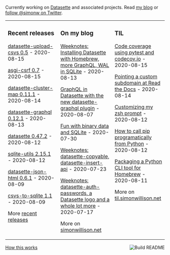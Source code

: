 Currently working on [Datasette](https://datasette.readthedocs.io/) and associated projects. Read [my blog](https://simonwillison.net/) or [follow @simonw on Twitter](https://twitter.com/simonw).

<table><tr><td valign="top" width="33%">

### Recent releases
<!-- recent_releases starts -->
[datasette-upload-csvs 0.5](https://github.com/simonw/datasette-upload-csvs/releases/tag/0.5) - 2020-08-15

[asgi-csrf 0.7](https://github.com/simonw/asgi-csrf/releases/tag/0.7) - 2020-08-15

[datasette-cluster-map 0.11.1](https://github.com/simonw/datasette-cluster-map/releases/tag/0.11.1) - 2020-08-14

[datasette-graphql 0.12.1](https://github.com/simonw/datasette-graphql/releases/tag/0.12.1) - 2020-08-13

[datasette 0.47.2](https://github.com/simonw/datasette/releases/tag/0.47.2) - 2020-08-12

[sqlite-utils 2.15.1](https://github.com/simonw/sqlite-utils/releases/tag/2.15.1) - 2020-08-12

[datasette-json-html 0.6.1](https://github.com/simonw/datasette-json-html/releases/tag/0.6.1) - 2020-08-09

[csvs-to-sqlite 1.1](https://github.com/simonw/csvs-to-sqlite/releases/tag/1.1) - 2020-08-09
<!-- recent_releases ends -->
More [recent releases](https://github.com/simonw/simonw/blob/main/releases.md)
</td><td valign="top" width="34%">

### On my blog
<!-- blog starts -->
[Weeknotes: Installing Datasette with Homebrew, more GraphQL, WAL in SQLite](http://simonwillison.net/2020/Aug/13/weeknotes-datasette-homebrew-graphql/) - 2020-08-13

[GraphQL in Datasette with the new datasette-graphql plugin](http://simonwillison.net/2020/Aug/7/datasette-graphql/) - 2020-08-07

[Fun with binary data and SQLite](http://simonwillison.net/2020/Jul/30/fun-binary-data-and-sqlite/) - 2020-07-30

[Weeknotes: datasette-copyable, datasette-insert-api](http://simonwillison.net/2020/Jul/23/datasette-copyable-datasette-insert-api/) - 2020-07-23

[Weeknotes: datasette-auth-passwords, a Datasette logo and a whole lot more](http://simonwillison.net/2020/Jul/17/weeknotes-datasette-logo/) - 2020-07-17
<!-- blog ends -->
More on [simonwillison.net](https://simonwillison.net/)
</td><td valign="top" width="33%">

### TIL
<!-- tils starts -->
[Code coverage using pytest and codecov.io](https://github.com/simonw/til/blob/main/pytest/pytest-code-coverage.md) - 2020-08-15

[Pointing a custom subdomain at Read the Docs](https://github.com/simonw/til/blob/main/readthedocs/custom-subdomain.md) - 2020-08-14

[Customizing my zsh prompt](https://github.com/simonw/til/blob/main/zsh/custom-zsh-prompt.md) - 2020-08-12

[How to call pip programatically from Python](https://github.com/simonw/til/blob/main/python/call-pip-programatically.md) - 2020-08-12

[Packaging a Python CLI tool for Homebrew](https://github.com/simonw/til/blob/main/homebrew/packaging-python-cli-for-homebrew.md) - 2020-08-11
<!-- tils ends -->
More on [til.simonwillison.net](https://til.simonwillison.net/)
</td></tr></table>

<a href="https://github.com/simonw/simonw/actions"><img src="https://github.com/simonw/simonw/workflows/Build%20README/badge.svg" align="right" alt="Build README"></a> <a href="https://simonwillison.net/2020/Jul/10/self-updating-profile-readme/">How this works</a>
